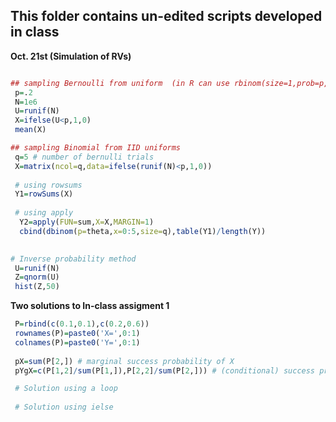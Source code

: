 ## This folder contains un-edited scripts developed in class

**Oct. 21st (Simulation of RVs)**

```r

## sampling Bernoulli from uniform  (in R can use rbinom(size=1,prob=p,n=...)
 p=.2
 N=1e6
 U=runif(N)
 X=ifelse(U<p,1,0)
 mean(X)

## sampling Binomial from IID uniforms
 q=5 # number of bernulli trials
 X=matrix(ncol=q,data=ifelse(runif(N)<p,1,0))
 
 # using rowsums
 Y1=rowSums(X)
 
 # using apply
  Y2=apply(FUN=sum,X=X,MARGIN=1)
  cbind(dbinom(p=theta,x=0:5,size=q),table(Y1)/length(Y))
  

# Inverse probability method
 U=runif(N)
 Z=qnorm(U)
 hist(Z,50)


```

**Two solutions to In-class assigment 1**
```r
 P=rbind(c(0.1,0.1),c(0.2,0.6))
 rownames(P)=paste0('X=',0:1)
 colnames(P)=paste0('Y=',0:1)
 
 pX=sum(P[2,]) # marginal success probability of X
 pYgX=c(P[1,2]/sum(P[1,]),P[2,2]/sum(P[2,])) # (conditional) success probabilyt of Y|X

 # Solution using a loop
 
 # Solution using ielse
```
